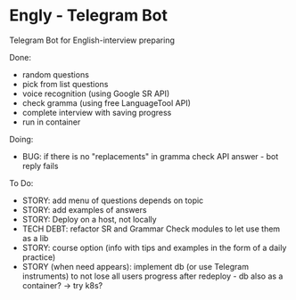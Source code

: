 # Engly - Telegram Bot

Telegram Bot for English-interview preparing

Done:
- random questions
- pick from list questions
- voice recognition (using Google SR API)
- check gramma (using free LanguageTool API)
- complete interview with saving progress
- run in container

Doing:
- BUG: if there is no "replacements" in gramma check API answer - bot reply fails

To Do:
- STORY: add menu of questions depends on topic
- STORY: add examples of answers
- STORY: Deploy on a host, not locally
- TECH DEBT: refactor SR and Grammar Check modules to let use them as a lib
- STORY: course option (info with tips and examples in the form of a daily practice)
- STORY (when need appears): implement db (or use Telegram instruments) to not lose all users progress after redeploy - db also as a container? -> try k8s?
